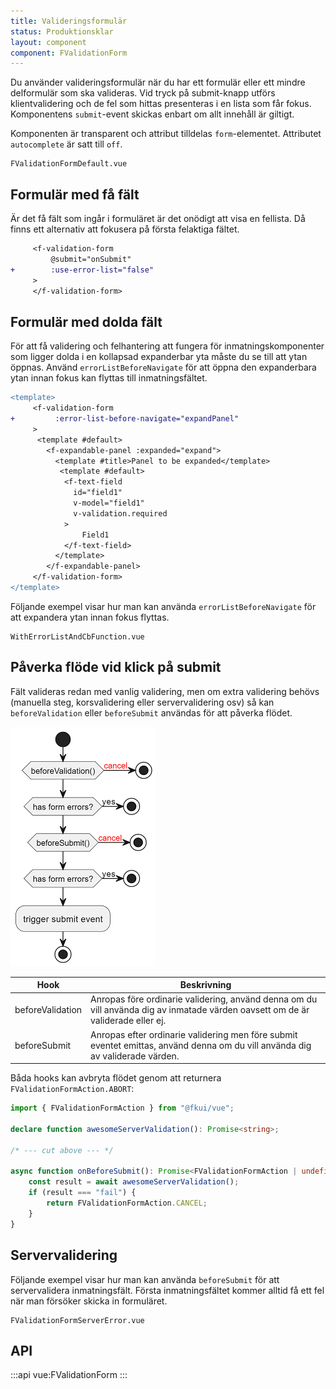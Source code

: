 ```yaml
---
title: Valideringsformulär
status: Produktionsklar
layout: component
component: FValidationForm
---
```


Du använder valideringsformulär när du har ett formulär eller ett mindre delformulär som ska valideras.
Vid tryck på submit-knapp utförs klientvalidering och de fel som hittas presenteras i en lista som får fokus.
Komponentens `submit`-event skickas enbart om allt innehåll är giltigt.

Komponenten är transparent och attribut tilldelas `form`-elementet.
Attributet `autocomplete` är satt till `off`.

```import
FValidationFormDefault.vue
```

## Formulär med få fält

Är det få fält som ingår i formuläret är det onödigt att visa en fellista.
Då finns ett alternativ att fokusera på första felaktiga fältet.

```diff
     <f-validation-form
         @submit="onSubmit"
+        :use-error-list="false"
     >
     </f-validation-form>
```

## Formulär med dolda fält

För att få validering och felhantering att fungera för inmatningskomponenter som ligger dolda i en kollapsad expanderbar yta måste du se till att ytan öppnas.
Använd `errorListBeforeNavigate` för att öppna den expanderbara ytan innan fokus kan flyttas till inmatningsfältet.

```diff
<template>
     <f-validation-form
+         :error-list-before-navigate="expandPanel"
     >
      <template #default>
        <f-expandable-panel :expanded="expand">
          <template #title>Panel to be expanded</template>
           <template #default>
            <f-text-field
              id="field1"
              v-model="field1"
              v-validation.required
            >
                Field1
            </f-text-field>
          </template>
        </f-expandable-panel>
     </f-validation-form>
</template>
```

Följande exempel visar hur man kan använda `errorListBeforeNavigate` för att expandera ytan innan fokus flyttas.

```import
WithErrorListAndCbFunction.vue
```

## Påverka flöde vid klick på submit

Fält valideras redan med vanlig validering, men om extra validering behövs (manuella steg, korsvalidering eller servervalidering osv) så kan `beforeValidation` eller `beforeSubmit` användas för att påverka flödet.

![submit](./submit.png)

| Hook             | Beskrivning                                                                                                                     |
| ---------------- | ------------------------------------------------------------------------------------------------------------------------------- |
| beforeValidation | Anropas före ordinarie validering, använd denna om du vill använda dig av inmatade värden oavsett om de är validerade eller ej. |
| beforeSubmit     | Anropas efter ordinarie validering men före submit eventet emittas, använd denna om du vill använda dig av validerade värden.   |

Båda hooks kan avbryta flödet genom att returnera `FValidationFormAction.ABORT`:

```ts
import { FValidationFormAction } from "@fkui/vue";

declare function awesomeServerValidation(): Promise<string>;

/* --- cut above --- */

async function onBeforeSubmit(): Promise<FValidationFormAction | undefined> {
    const result = await awesomeServerValidation();
    if (result === "fail") {
        return FValidationFormAction.CANCEL;
    }
}
```

## Servervalidering

Följande exempel visar hur man kan använda `beforeSubmit` för att servervalidera inmatningsfält.
Första inmatningsfältet kommer alltid få ett fel när man försöker skicka in formuläret.

```import
FValidationFormServerError.vue
```

## API

:::api
vue:FValidationForm
:::

